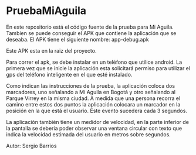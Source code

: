 # PruebaMiAguila

En este repositorio está el código fuente de la prueba para Mi Aguila. 
Tambien se puede conseguir el APK que contiene la aplicación que se deseaba.
El APK tiene el siguiente nombre: app-debug.apk

Este APK esta en la raiz del proyecto. 

Para correr el apk, se debe instalar en un teléfono que utilice android.
La primera vez que se inicie la aplicación esta solicitará permiso para utilizar el
gps del teléfono inteligente en el que esté instalado.

Como indican las instrucciones de la prueba, la aplicación coloca dos marcadores,
uno señalando a Mi Aguila en Bogotá y otro señalando al Parque Virrey en la misma ciudad.
A medida que una persona recorra el camino entre estos dos puntos la aplicación
colocara un marcador en la posición en la que está el usuario. Este evento sucedera cada 3 segundos.

La aplicación también tiene un medidor de velocidad, en la parte inferior de la pantalla se deberia 
poder observar una ventana circular con texto que indica la velocidad estimada del usuario en
metros sobre segundos.

Autor: Sergio Barrios
